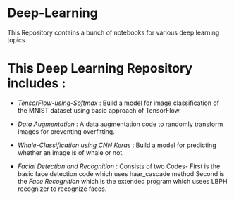 # Deep-Learning
  This Repository contains a bunch of notebooks for various deep learning topics. 
  
# This Deep Learning Repository includes :
* *TensorFlow-using-Softmax* : Build a model for image classification of the MNIST dataset using basic approach of TensorFlow.

* *Data Augmentation* : A data augmentation code to randomly transform images for preventing overfitting.

* *Whale-Classification using CNN Keras* : Build a model for predicting whether an image is of whale or not.

* *Facial Detection and Recognition* : Consists of two Codes- First is the basic face detection code which uses haar_cascade method
                                       Second is the *Face Recognition* which is the extended program which usees LBPH recognizer to
                                       recognize faces.
